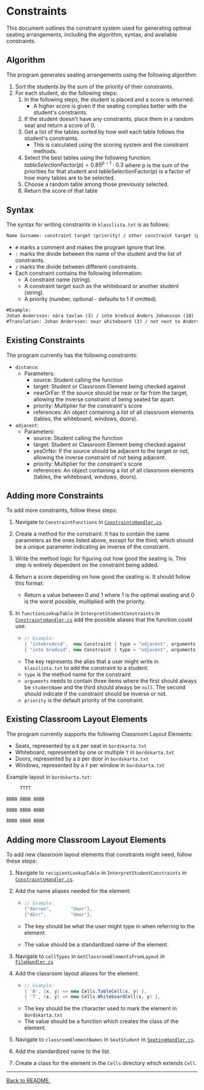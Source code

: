 # Constraints

This document outlines the constraint system used for generating optimal seating arrangements, including the algorithm, syntax, and available constraints.

## Algorithm

The program generates seating arrangements using the following algorithm:

1. Sort the students by the sum of the priority of their constraints.
1. For each student, do the following steps:
    1. In the following steps, the student is placed and a score is returned.
        - A higher score is given if the seating complies better with the student's constraints.
    1. If the student doesn't have any constraints, place them in a random seat and return a score of 0.
    1. Get a list of the tables sorted by how well each table follows the student's constraints.
        - This is calculated using the scoring system and the constraint methods.
    1. Select the best tables using the following function: $tableSelectionFactor(p) = 0.85^{p-1} \cdot 0.3$ where p is the sum of the priorities for that student and tableSelectionFactor(p) is a factor of how many tables are to be selected.
    1. Choose a random table among those previously selected.
    1. Return the score of that table

## Syntax

The syntax for writing constraints in `klasslista.txt` is as follows:

```txt
Name Surname: constraint target (priority) / other constraint target (priority)
```

-   `#` marks a comment and makes the program ignore that line.
-   `:` marks the divide between the name of the student and the list of constraints.
-   `/` marks the divide between different constraints.
-   Each constraint contains the following information:
    -   A constraint name (string).
    -   A constraint target such as the whiteboard or another student (string).
    -   A priority (number, optional - defaults to 1 if omitted).

```txt
#Example:
Johan Andersson: nära tavlan (3) / inte bredvid Anders Johansson (10)
#Translation: Johan Andersson: near whiteboard (3) / not next to Anders Johansson (10)
```

## Existing Constraints

The program currently has the following constraints:

-   `distance`:
    -   Parameters:
        -   source: Student calling the function
        -   target: Student or Classroom Element being checked against
        -   nearOrFar: If the source should be near or far from the target, allowing the inverse constraint of being seated far apart.
        -   priority: Multiplier for the constraint's score
        -   references: An object containing a list of all classroom elements (tables, the whiteboard, windows, doors).
-   `adjacent`:
    -   Parameters:
        -   source: Student calling the function
        -   target: Student or Classroom Element being checked against
        -   yesOrNo: If the source should be adjacent to the target or not, allowing the inverse constraint of not being adjacent.
        -   priority: Multiplier for the constraint's score
        -   references: An object containing a list of all classroom elements (tables, the whiteboard, windows, doors).

## Adding more Constraints

To add more constraints, follow these steps:

1. Navigate to `ConstraintFunctions` in [`ConstraintsHandler.cs`](../Classroom-Seating-Planner/Classroom-Seating-Planner/Src/ConstraintsHandler.cs).
1. Create a method for the constraint. It has to contain the same parameters as the ones listed above, except for the third, which should be a unique parameter indicating an inverse of the constraint.
1. Write the method logic for figuring out how good the seating is. This step is entirely dependent on the constraint being added.
1. Return a score depending on how good the seating is. It should follow this format:
    - Return a value between 0 and 1 where 1 is the optimal seating and 0 is the worst possible, multiplied with the priority.
1. In `functionLookupTable` in `InterpretStudentConstraints` in [`ConstraintsHandler.cs`](../Classroom-Seating-Planner/Classroom-Seating-Planner/Src/ConstraintsHandler.cs) add the possible aliases that the function could use:

    - ```csharp
      // Example:
      { "intebredvid",  new Constraint { type = "adjacent", arguments = [studentName, "no",   null], priority = 1 }},
      { "inte bredvid", new Constraint { type = "adjacent", arguments = [studentName, "no",   null], priority = 1 }},
      ```
    - The key represents the alias that a user might write in `klasslista.txt` to add the constraint to a student.
    - `type` is the method name for the constraint
    - `arguments` needs to contain three items where the first should always be `studentName` and the third should always be `null`. The second should indicate if the constraint should be inverse or not.
    - `priority` is the default priority of the constraint.

## Existing Classroom Layout Elements

The program currently supports the following Classroom Layout Elements:

-   Seats, represented by a `B` per seat in `bordskarta.txt`
-   Whiteboard, represented by one or multiple `T` in `bordskarta.txt`
-   Doors, represented by a `D` per door in `bordskarta.txt`
-   Windows, represented by a `F` per window in `bordskarta.txt`

Example layout in `bordskarta.txt`:

```txt
     TTTT

BBBB BBBB BBBB

BBBB BBBB BBBB

BBBB BBBB BBBB
```

## Adding more Classroom Layout Elements

To add new classroom layout elements that constraints might need, follow these steps:

1. Navigate to `recipientLookupTable` in `InterpretStudentConstraints` in [`ConstraintsHandler.cs`](../Classroom-Seating-Planner/Classroom-Seating-Planner/Src/ConstraintsHandler.cs).
1. Add the name aliases needed for the element:

    - ```csharp
      // Example:
      {"dörren",       "door"},
      {"dörr",         "door"},
      ```

    - The key should be what the user might type in when referring to the element.
    - The value should be a standardized name of the element.

1. Navigate to `cellTypes` in `GetClassroomElementsFromLayout` in [`FileHandler.cs`](../Classroom-Seating-Planner/Classroom-Seating-Planner/Src/FileHandler.cs)
1. Add the classroom layout aliases for the element:

    - ```csharp
      // Example:
      { 'B', (x, y) => new Cells.TableCell(x, y) },
      { 'T', (x, y) => new Cells.WhiteboardCell(x, y) },
      ```
    - The key should be the character used to mark the element in `bordskarta.txt`
    - The value should be a function which creates the class of the element.

1. Navigate to `classroomElementNames` in `SeatStudent` in [`SeatingHandler.cs`](../Classroom-Seating-Planner/Classroom-Seating-Planner/Src/SeatingHandler.cs).
1. Add the standardized name to the list.
1. Create a class for the element in the `Cells` directory which extends `Cell`.

---

[Back to README.](../README.md)
